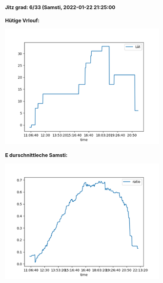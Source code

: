 ### Jitz grad: 6/33 (Samsti, 2022-01-22 21:25:00

### Hütige Vrlouf:
![Graph](Today.png)

### E durschnittleche Samsti:
![Graph](Samsti.png)